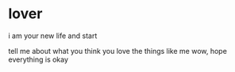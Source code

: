 # lover
i am your new life and start

tell me about what you think
you love the things like me
wow, hope everything is okay
